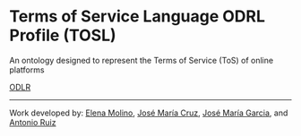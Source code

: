 # Terms of Service Language ODRL Profile (TOSL)

An ontology designed to represent the Terms of Service (ToS) of online platforms

[ODLR](https://w3c.github.io/odrl/)


-----------------------
Work developed by:
[Elena Molino](https://github.com/elenamolino),
[José María Cruz](https://github.com/cruzlorite),
[José María Garcia](https://github.com/josemgarcia), and
[Antonio Ruiz](https://github.com/antonioruizcortes)
